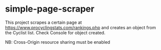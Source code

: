 # simple-page-scraper

This project scrapes a certain page at https://www.procyclingstats.com/rankings.php and creates an object from the Cyclist list. Check Console for object created.


NB: Cross-Origin resource sharing must be enabled
